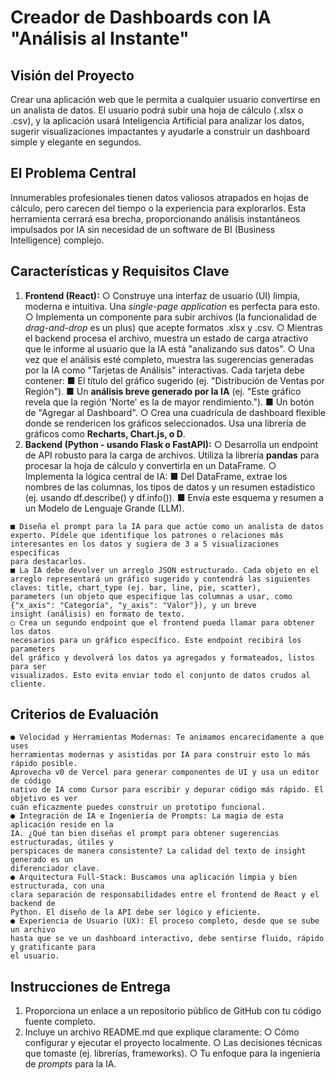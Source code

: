 # Creador de Dashboards con IA "Análisis al Instante"

## Visión del Proyecto

Crear una aplicación web que le permita a cualquier usuario convertirse en un analista de
datos. El usuario podrá subir una hoja de cálculo (.xlsx o .csv), y la aplicación usará
Inteligencia Artificial para analizar los datos, sugerir visualizaciones impactantes y ayudarle a
construir un dashboard simple y elegante en segundos.

## El Problema Central

Innumerables profesionales tienen datos valiosos atrapados en hojas de cálculo, pero carecen
del tiempo o la experiencia para explorarlos. Esta herramienta cerrará esa brecha,
proporcionando análisis instantáneos impulsados por IA sin necesidad de un software de BI
(Business Intelligence) complejo.

## Características y Requisitos Clave

1. **Frontend (React):**
    ○ Construye una interfaz de usuario (UI) limpia, moderna e intuitiva. Una
       _single-page application_ es perfecta para esto.
    ○ Implementa un componente para subir archivos (la funcionalidad de
       _drag-and-drop_ es un plus) que acepte formatos .xlsx y .csv.
    ○ Mientras el backend procesa el archivo, muestra un estado de carga atractivo
       que le informe al usuario que la IA está "analizando sus datos".
    ○ Una vez que el análisis esté completo, muestra las sugerencias generadas por la
       IA como "Tarjetas de Análisis" interactivas. Cada tarjeta debe contener:
          ■ El título del gráfico sugerido (ej. "Distribución de Ventas por Región").
          ■ Un **análisis breve generado por la IA** (ej. "Este gráfico revela que la
             región 'Norte' es la de mayor rendimiento.").
          ■ Un botón de "Agregar al Dashboard".
    ○ Crea una cuadrícula de dashboard flexible donde se rendericen los gráficos
       seleccionados. Usa una librería de gráficos como **Recharts, Chart.js, o D**.
2. **Backend (Python - usando Flask o FastAPI):**
    ○ Desarrolla un endpoint de API robusto para la carga de archivos. Utiliza la
       librería **pandas** para procesar la hoja de cálculo y convertirla en un DataFrame.
    ○ Implementa la lógica central de IA:
       ■ Del DataFrame, extrae los nombres de las columnas, los tipos de datos y
          un resumen estadístico (ej. usando df.describe() y df.info()).
       ■ Envía este esquema y resumen a un Modelo de Lenguaje Grande (LLM).


```
■ Diseña el prompt para la IA para que actúe como un analista de datos
experto. Pídele que identifique los patrones o relaciones más
interesantes en los datos y sugiera de 3 a 5 visualizaciones específicas
para destacarlos.
■ La IA debe devolver un arreglo JSON estructurado. Cada objeto en el
arreglo representará un gráfico sugerido y contendrá las siguientes
claves: title, chart_type (ej. bar, line, pie, scatter),
parameters (un objeto que especifique las columnas a usar, como
{"x_axis": "Categoría", "y_axis": "Valor"}), y un breve
insight (análisis) en formato de texto.
○ Crea un segundo endpoint que el frontend pueda llamar para obtener los datos
necesarios para un gráfico específico. Este endpoint recibirá los parameters
del gráfico y devolverá los datos ya agregados y formateados, listos para ser
visualizados. Esto evita enviar todo el conjunto de datos crudos al cliente.
```
## Criterios de Evaluación

```
● Velocidad y Herramientas Modernas: Te animamos encarecidamente a que uses
herramientas modernas y asistidas por IA para construir esto lo más rápido posible.
Aprovecha v0 de Vercel para generar componentes de UI y usa un editor de código
nativo de IA como Cursor para escribir y depurar código más rápido. El objetivo es ver
cuán eficazmente puedes construir un prototipo funcional.
● Integración de IA e Ingeniería de Prompts: La magia de esta aplicación reside en la
IA. ¿Qué tan bien diseñas el prompt para obtener sugerencias estructuradas, útiles y
perspicaces de manera consistente? La calidad del texto de insight generado es un
diferenciador clave.
● Arquitectura Full-Stack: Buscamos una aplicación limpia y bien estructurada, con una
clara separación de responsabilidades entre el frontend de React y el backend de
Python. El diseño de la API debe ser lógico y eficiente.
● Experiencia de Usuario (UX): El proceso completo, desde que se sube un archivo
hasta que se ve un dashboard interactivo, debe sentirse fluido, rápido y gratificante para
el usuario.
```
## Instrucciones de Entrega

1. Proporciona un enlace a un repositorio público de GitHub con tu código fuente
    completo.
2. Incluye un archivo README.md que explique claramente:
    ○ Cómo configurar y ejecutar el proyecto localmente.
    ○ Las decisiones técnicas que tomaste (ej. librerías, frameworks).
    ○ Tu enfoque para la ingeniería de _prompts_ para la IA.
